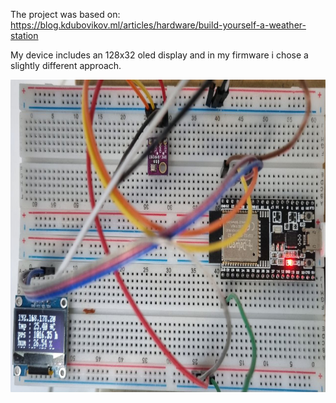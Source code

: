 The project was based on:
https://blog.kdubovikov.ml/articles/hardware/build-yourself-a-weather-station

My device includes an 128x32 oled display and in my firmware i chose a slightly different approach.




<img src="https://github.com/25017/weather_firmware/blob/57fb0e1b22a0f3ca902eafdab3d1f78965a6d584/photo_2022-03-22%2009.46.13.jpeg" width="600" height="500">
